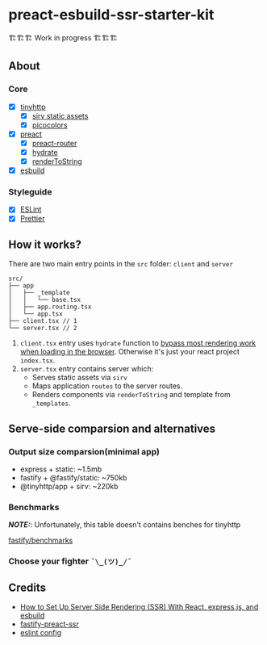 # preact-esbuild-ssr-starter-kit

🏗🏗🏗 Work in progress 🏗🏗🏗

## About

### Core

- [x] [tinyhttp](https://github.com/tinyhttp/tinyhttp)
  - [x] [sirv static assets](https://github.com/lukeed/sirv/tree/master/packages/sirv)
  - [x] [picocolors](https://github.com/alexeyraspopov/picocolors)
- [x] [preact](https://github.com/preactjs/preact)
  - [x] [preact-router](https://github.com/preactjs/preact-router)
  - [x] [hydrate](https://preactjs.com/guide/v10/api-reference/#hydrate)
  - [x] [renderToString](https://preactjs.com/guide/v10/api-reference/#hydrate)
- [x] [esbuild](https://github.com/evanw/esbuild)

### Styleguide

- [x] [ESLint](https://eslint.org/)
- [x] [Prettier](https://prettier.io/)

## How it works?

There are two main entry points in the `src` folder: `client` and `server`

```
src/
├── app
│   ├── _template
│   │   └── base.tsx
│   ├── app.routing.tsx
│   └── app.tsx
├── client.tsx // 1
└── server.tsx // 2
```

1. `client.tsx` entry uses `hydrate` function to [bypass most rendering work when loading in the browser](https://preactjs.com/guide/v10/api-reference/#hydrate). Otherwise it's just your react project `index.tsx`.
2. `server.tsx` entry contains server which:
   - Serves static assets via `sirv`
   - Maps application `routes` to the server routes.
   - Renders components via `renderToString` and template from `_templates`.

## Serve-side comparsion and alternatives

### Output size comparsion(minimal app)

- express + static: ~1.5mb
- fastify + @fastify/static: ~750kb
- @tinyhttp/app + sirv: ~220kb

### Benchmarks

**_NOTE:_**: Unfortunately, this table doesn't contains benches for tinyhttp

[fastify/benchmarks](https://github.com/fastify/benchmarks/#benchmarks)

### Choose your fighter `¯\_(ツ)_/¯`

## Credits

- [How to Set Up Server Side Rendering (SSR) With React, express.js, and esbuild](https://devtails.xyz/how-to-set-up-server-side-rendering-ssr-with-react-and-esbuild)
- [fastify-preact-ssr](https://github.com/sebringrose/fastify-preact-ssr)
- [eslint config](https://github.com/preactjs/eslint-config-preact/blob/master/index.js)
